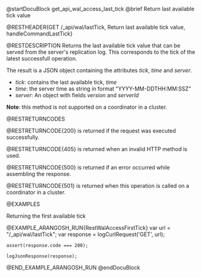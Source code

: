
@startDocuBlock get_api_wal_access_last_tick
@brief Return last available tick value

@RESTHEADER{GET /_api/wal/lastTick, Return last available tick value, handleCommandLastTick}

@RESTDESCRIPTION
Returns the last available tick value that can be served from the server's
replication log. This corresponds to the tick of the latest successfull operation.

The result is a JSON object containing the attributes *tick*, *time* and *server*. 
* *tick*: contains the last available tick, *time* 
* *time*: the server time as string in format "YYYY-MM-DDTHH:MM:SSZ"
* *server*: An object with fields *version* and *serverId*

**Note**: this method is not supported on a coordinator in a cluster.

@RESTRETURNCODES

@RESTRETURNCODE{200}
is returned if the request was executed successfully.

@RESTRETURNCODE{405}
is returned when an invalid HTTP method is used.

@RESTRETURNCODE{500}
is returned if an error occurred while assembling the response.

@RESTRETURNCODE{501}
is returned when this operation is called on a coordinator in a cluster.

@EXAMPLES

Returning the first available tick

@EXAMPLE_ARANGOSH_RUN{RestWalAccessFirstTick}
    var url = "/_api/wal/lastTick";
    var response = logCurlRequest('GET', url);

    assert(response.code === 200);

    logJsonResponse(response);
@END_EXAMPLE_ARANGOSH_RUN
@endDocuBlock

